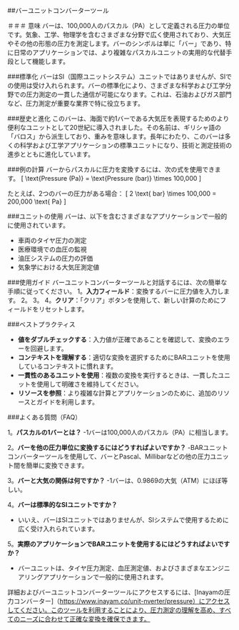 ##バーユニットコンバーターツール

＃＃＃ 意味
バーは、100,000人のパスカル（PA）として定義される圧力の単位です。気象、工学、物理学を含むさまざまな分野で広く使用されており、大気圧やその他の形態の圧力を測定します。バーのシンボルは単に「バー」であり、特に日常のアプリケーションでは、より複雑なパスカルユニットの実用的な代替手段として機能します。

###標準化
バーはSI（国際ユニットシステム）ユニットではありませんが、SIでの使用は受け入れられます。バーの標準化により、さまざまな科学および工学分野での圧力測定の一貫した通信が可能になります。これは、石油およびガス部門など、圧力測定が重要な業界で特に役立ちます。

###歴史と進化
このバーは、海面で約1バーである大気圧を表現するためのより便利なユニットとして20世紀に導入されました。その名前は、ギリシャ語の「バロス」から派生しており、重みを意味します。長年にわたり、このバーは多くの科学および工学アプリケーションの標準ユニットになり、技術と測定技術の進歩とともに進化しています。

###例の計算
バーからパスカルに圧力を変換するには、次の式を使用できます。
\[ \text{Pressure (Pa)} = \text{Pressure (bar)} \times 100,000 \]

たとえば、2つのバーの圧力がある場合：
\[ 2 \text{ bar} \times 100,000 = 200,000 \text{ Pa} \]

###ユニットの使用
バーは、以下を含むさまざまなアプリケーションで一般的に使用されています。
- 車両のタイヤ圧力の測定
- 医療環境での血圧の監視
- 油圧システムの圧力の評価
- 気象学における大気圧測定値

###使用ガイド
バーユニットコンバーターツールと対話するには、次の簡単な手順に従ってください。
1。**入力フィールド**：変換するバーに圧力値を入力します。
2。
3。
4。**クリア**：「クリア」ボタンを使用して、新しい計算のためにフィールドをリセットします。

###ベストプラクティス
-  **値をダブルチェックする**：入力値が正確であることを確認して、変換のエラーを回避します。
-  **コンテキストを理解する**：適切な変換を選択するためにBARユニットを使用しているコンテキストに慣れます。
-  **一貫性のあるユニットを使用**：複数の変換を実行するときは、一貫したユニットを使用して明確さを維持してください。
-  **リソースを参照**：より複雑な計算とアプリケーションのために、追加のリソースとガイドを利用します。

###よくある質問（FAQ）

1。**パスカルの1バーとは？**
-1バーは100,000人のパスカル（PA）に相当します。

2。**バーを他の圧力単位に変換するにはどうすればよいですか？**
-BARユニットコンバーターツールを使用して、バーとPascal、Millibarなどの他の圧力ユニット間を簡単に変換できます。

3。**バーと大気の関係は何ですか？**
-1バーは、0.9869の大気（ATM）にほぼ等しい。

4。**バーは標準的なSIユニットですか？**
- いいえ、バーはSIユニットではありませんが、SIシステムで使用するために広く受け入れられています。

5。**実際のアプリケーションでBARユニットを使用するにはどうすればよいですか？**
- バーユニットは、タイヤ圧力測定、血圧測定値、およびさまざまなエンジニアリングアプリケーションで一般的に使用されます。

詳細およびバーユニットコンバーターツールにアクセスするには、[Inayamの圧力コンバーター]（https://www.inayam.co/unit-nverter/pressure）にアクセスしてください。このツールを利用することにより、圧力測定の理解を高め、すべてのニーズに合わせて正確な変換を確保できます。